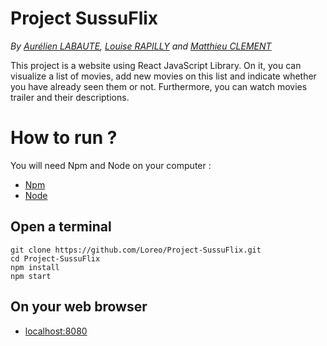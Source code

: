 # Project SussuFlix
_By [Aurélien LABAUTE](https://github.com/Loreo), [Louise RAPILLY](https://github.com/louiserply) and [Matthieu CLEMENT](https://github.com/Matthiosso)_

This project is a website using React JavaScript Library. On it, you can visualize a list of movies, add new movies on this list and indicate whether you have already seen them or not. Furthermore, you can watch movies trailer and their descriptions.

How to run ?
====================

You will need Npm and Node on your computer :

* [Npm](https://www.npmjs.com/)
* [Node](https://nodejs.org/)


Open a terminal
---------------

    git clone https://github.com/Loreo/Project-SussuFlix.git
    cd Project-SussuFlix
    npm install
    npm start


On your web browser
---------
*   [localhost:8080](http://localhost:8080)
